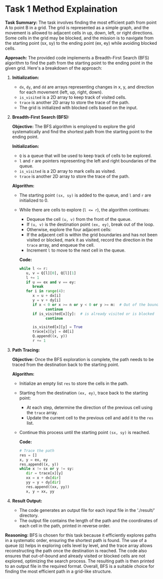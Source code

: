 # Task 1 Method Explaination
**Task Summary:**
The task involves finding the most efficient path from point A to point B in a grid. The grid is represented as a simple graph, and the movement is allowed to adjacent cells in up, down, left, or right directions. Some cells in the grid may be blocked, and the mission is to navigate from the starting point (sx, sy) to the ending point (ex, ey) while avoiding blocked cells.

**Approach:**
The provided code implements a Breadth-First Search (BFS) algorithm to find the path from the starting point to the ending point in the given grid. Here's a breakdown of the approach:

1. **Initialization:**
   - `dx`, `dy`, and `dd` are arrays representing changes in x, y, and direction for each movement (left, up, right, down).
   - `is_visited` is a 2D array to keep track of visited cells.
   - `trace` is another 2D array to store the trace of the path.
   - The grid is initialized with blocked cells based on the input.

2. **Breadth-First Search (BFS):**

      **Objective:** The BFS algorithm is employed to explore the grid systematically and find the shortest path from the starting point to the ending point.

      **Initialization:**
      - `Q` is a queue that will be used to keep track of cells to be explored.
      - `l` and `r` are pointers representing the left and right boundaries of the queue.
      - `is_visited` is a 2D array to mark cells as visited.
      - `trace` is another 2D array to store the trace of the path.

      **Algorithm:**
      + The starting point `(sx, sy)` is added to the queue, and `l` and `r` are initialized to 0.
      + While there are cells to explore (`l <= r`), the algorithm continues:
         - Dequeue the cell `(u, v)` from the front of the queue.
         - If `(u, v)` is the destination point `(ex, ey)`, break out of the loop.
         - Otherwise, explore the four adjacent cells:
         - If the adjacent cell is within the grid boundaries and has not been visited or blocked, mark it as visited, record the direction in the `trace` array, and enqueue the cell.
         - Increment `l` to move to the next cell in the queue.

         **Code:**
         ```python
         while l <= r:
            u, v = Q[l][0], Q[l][1]
            l += 1
            if u == ex and v == ey:
               break
            for i in range(4):
               x = u + dx[i]
               y = v + dy[i]
               if x < 0 or x >= n or y < 0 or y >= m:  # Out of the boundary
                     continue
               if is_visited[x][y]:  # is already visited or is blocked
                     continue

               is_visited[x][y] = True
               trace[x][y] = dd[i]
               Q.append((x, y))
               r += 1
         ```

3. **Path Tracing:**

   **Objective:** Once the BFS exploration is complete, the path needs to be traced from the destination back to the starting point.

   **Algorithm:**
   + Initialize an empty list `res` to store the cells in the path.
   + Starting from the destination `(ex, ey)`, trace back to the starting point:
      - At each step, determine the direction of the previous cell using the `trace` array.
      - Update the current cell to the previous cell and add it to the `res` list.
   + Continue this process until the starting point `(sx, sy)` is reached.

      **Code:**
      ```python
      # Trace the path
      res = []
      x, y = ex, ey
      res.append((x, y))
      while x != sx or y != sy:
         dir = trace[x][y]
         xx = x + dx[dir]
         yy = y + dy[dir]
         res.append((xx, yy))
         x, y = xx, yy
      ```

4. **Result Output:**
   - The code generates an output file for each input file in the './result/' directory.
   - The output file contains the length of the path and the coordinates of each cell in the path, printed in reverse order.

**Reasoning:**
BFS is chosen for this task because it efficiently explores paths in a systematic order, ensuring the shortest path is found. The use of a queue (`Q`) helps in exploring cells level by level, and the trace array allows reconstructing the path once the destination is reached. The code also ensures that out-of-bound and already visited or blocked cells are not explored, optimizing the search process. The resulting path is then printed to an output file in the required format. Overall, BFS is a suitable choice for finding the most efficient path in a grid-like structure.






